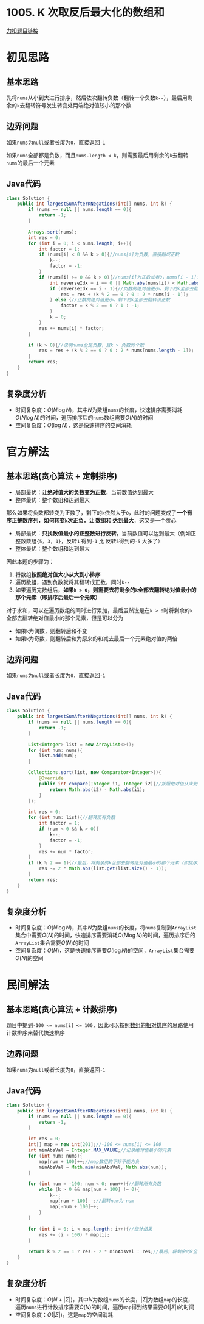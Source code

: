 # 1005. K 次取反后最大化的数组和

[力扣题目链接](https://leetcode-cn.com/problems/maximize-sum-of-array-after-k-negations/)

# 初见思路

## 基本思路

先将`nums`从小到大进行排序，然后依次翻转负数（翻转一个负数`k--`），最后用剩余的`k`去翻转符号发生转变处两端绝对值较小的那个数

## 边界问题

如果`nums`为`null`或者长度为`0`，直接返回`-1`

如果`nums`全部都是负数，而且`nums.length < k`，则需要最后用剩余的`k`去翻转`nums`的最后一个元素

## Java代码
```java
class Solution {
    public int largestSumAfterKNegations(int[] nums, int k) {
        if (nums == null || nums.length == 0){
            return -1;
        }

        Arrays.sort(nums);
        int res = 0;
        for (int i = 0; i < nums.length; i++){
            int factor = 1;
            if (nums[i] < 0 && k > 0){//nums[i]为负数，直接翻成正数
                k--;
                factor = -1;
            }
            if (nums[i] >= 0 && k > 0){//nums[i]为正数或者0，nums[i - 1]为负数
                int reverseIdx = i == 0 || Math.abs(nums[i]) < Math.abs(nums[i - 1]) ? i : i - 1;
                if (reverseIdx == i - 1){//负数的绝对值更小，剩下的k全部去翻转该负数
                    res = res + (k % 2 == 0 ? 0 : 2 * nums[i - 1]);
                } else {//正数的绝对值更小，剩下的k全部去翻转该正数
                    factor = k % 2 == 0 ? 1 : -1;
                }
                k = 0;
            }
            res += nums[i] * factor;
        }

        if (k > 0){//说明nums全是负数，且k > 负数的个数
            res = res + (k % 2 == 0 ? 0 : 2 * nums[nums.length - 1]);
        }
        return res;
    }
}
```

## 复杂度分析
- 时间复杂度：$O(N \log N)$，其中$N$为数组`nums`的长度，快速排序需要消耗$O(N \log N)$的时间，遍历排序后的`nums`数组需要$O(N)$的时间
- 空间复杂度：$O(\log N)$，这是快速排序的空间消耗


# 官方解法

## 基本思路(贪心算法 + 定制排序)

- 局部最优：让<strong>绝对值大的负数变为正数</strong>，当前数值达到最大
- 整体最优：整个数组和达到最大

那么如果将负数都转变为正数了，剩下的`k`依然大于`0`，此时的问题变成了<strong>一个有序正整数序列，如何转变`k`次正负，让 数组和 达到最大</strong>，这又是一个贪心

- 局部最优：<strong>只找数值最小的正整数进行反转</strong>，当前数值可以达到最大（例如正整数数组`{5, 3, 1}`，反转`1` 得到`-1` 比 反转`5`得到的`-5` 大多了）
- 整体最优：整个数组和达到最大

因此本题的步骤为：

1. 将数组<strong>按照绝对值大小从大到小排序</strong>
2. 遍历数组，遇到负数就将其翻转成正数，同时`k--`
3. 如果遍历完数组后，<strong>如果`k > 0`，则需要去将剩余的`k`全部去翻转绝对值最小的那个元素（即排序后最后一个元素）</strong>

对于求和，可以在遍历数组的同时进行累加，最后虽然说是在`k > 0`时将剩余的`k`全部去翻转绝对值最小的那个元素，但是可以分为

- 如果`k`为偶数，则翻转后和不变
- 如果`k`为奇数，则翻转后和为原来的和减去最后一个元素绝对值的两倍

## 边界问题

如果`nums`为`null`或者长度为`0`，直接返回`-1`

## Java代码
```java
class Solution {
    public int largestSumAfterKNegations(int[] nums, int k) {
        if (nums == null || nums.length == 0){
            return -1;
        }

        List<Integer> list = new ArrayList<>();
        for (int num: nums){
            list.add(num);
        }

        Collections.sort(list, new Comparator<Integer>(){
            @Override
            public int compare(Integer i1, Integer i2){//按照绝对值从大到小排序，这样先翻转的负数也是值最小（绝对值最大）的负数
                return Math.abs(i2) - Math.abs(i1);
            }
        });

        int res = 0;
        for (int num: list){//翻转所有负数
            int factor = 1;
            if (num < 0 && k > 0){
                k--;
                factor = -1;
            }
            res += num * factor;
        }
        if (k % 2 == 1){//最后，将剩余的k全部去翻转绝对值最小的那个元素（即排序后最后一个元素）
            res -= 2 * Math.abs(list.get(list.size() - 1));
        }
        return res;
    }
}
```

## 复杂度分析
- 时间复杂度：$O(N \log N)$，其中$N$为数组`nums`的长度，将`nums`复制到`ArrayList`集合中需要$O(N)$的时间，快速排序需要消耗$O(N \log N)$的时间，遍历排序后的`ArrayList`集合需要$O(N)$的时间
- 空间复杂度：$O(N)$，这是快速排序需要$O(\log N)$的空间，`ArrayList`集合需要$O(N)$的空间


# 民间解法

## 基本思路(贪心算法 + 计数排序)

题目中提到`-100 <= nums[i] <= 100`，因此可以按照<a href="../哈希表篇/1122. 数组的相对排序.md">数组的相对排序</a>的思路使用计数排序来替代快速排序

## 边界问题

如果`nums`为`null`或者长度为`0`，直接返回`-1`

## Java代码
```java
class Solution {
    public int largestSumAfterKNegations(int[] nums, int k) {
        if (nums == null || nums.length == 0){
            return -1;
        }

        int res = 0;
        int[] map = new int[201];//-100 <= nums[i] <= 100
        int minAbsVal = Integer.MAX_VALUE;//记录绝对值最小的元素
        for (int num: nums){
            map[num + 100]++;//map数组的下标不能为负
            minAbsVal = Math.min(minAbsVal, Math.abs(num));
        }

        for (int num = -100; num < 0; num++){//翻转所有负数
            while (k > 0 && map[num + 100] != 0){
                k--;
                map[num + 100]--;//翻转num为-num
                map[-num + 100]++;
            }
        }
        
        for (int i = 0; i < map.length; i++){//统计结果
            res += (i - 100) * map[i];
        }

        return k % 2 == 1 ? res - 2 * minAbsVal : res;//最后，将剩余的k全部去翻转绝对值最小的那个元素（即排序后最后一个元素）
    }
}
```

## 复杂度分析
- 时间复杂度：$O(N + |\Sigma|)$，其中$N$为数组`nums`的长度，$|\Sigma|$为数组`map`的长度，遍历`nums`进行计数排序需要$O(N)$的时间，遍历`map`得到结果需要$O(|\Sigma|)$的时间
- 空间复杂度：$O(|\Sigma|)$，这是`map`的空间消耗